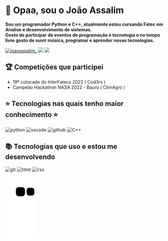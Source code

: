# :space_invader: Opaa, sou o João Assalim

__Sou um programador Python e C++, atualmente estou cursando Fatec em Analise e desenvolvimento de sistemas.<br>
Gosto de participar de eventos de programação e tecnologia e no tempo livre gosto de ouvir música, programar e aprender novas tecnologias.__
<div style="display: inline_block">
    <a href="https://instagram.com/joaoassalim_"><img src="https://img.shields.io/badge/Instagram-100000?style=for-the-badge&logo=instagram&logoColor=purple" alt="joaoassalim_" /></a>
    <a href="https://www.linkedin.com/in/joaoassalim/"><img src="https://img.shields.io/badge/LinkedIn-100000?style=for-the-badge&logo=linkedIn&logoColor=blue" /></a>
    <a href="https://wa.me/+55014997290453"><img src="https://img.shields.io/badge/WhatsApp-100000?style=for-the-badge&logo=WhatsApp&logoColor=green" /></a>
</div>

## :trophy: Competições que participei

- 19º colocado do InterFatecs 2022 ( Cod3rs )
- Campeão Hackathon NASA 2022 - Bauru ( ClimAgro )


## :star: Tecnologias nas quais tenho maior conhecimento :star: ##
  <div style="display: inline_block">
     <img align="center" alt="python" src="https://img.shields.io/badge/Python-16537e?style=for-the-badge&logo=python&logoColor=yellow" />
     <img align="center" alt="vscode" src="https://img.shields.io/badge/VsCode-16537e?style=for-the-badge&logo=VisualStudioCode&logoColor=blue"/>
     <img align="center" alt="github" src="https://img.shields.io/badge/GitHub-16537e?style=for-the-badge&logo=github&logoColor=white" />
     <img align="center" alt="C++" src="https://img.shields.io/badge/C++-16537e?style=for-the-badge&logo=Cplusplus&logoColor=purple" />
 </div>
 
 ## :books: Tecnologias que uso e estou me desenvolvendo ##
 <div style="display: inline_block">
     <img align="center" alt="git" src="https://img.shields.io/badge/Git-16537e?style=for-the-badge&logo=git&logoColor=orange" />
     <img align="center" alt="html" src="https://img.shields.io/badge/HTML5-16537e?style=for-the-badge&logo=HTML5&logoColor=orange" />
     <img align="center" alt="css" src="https://img.shields.io/badge/CSS3-16537e?style=for-the-badge&logo=CSS3&logoColor=blue" />
</div>


![snake gif](https://github.com/JoaoAssalim/JoaoAssalim/blob/output/github-contribution-grid-snake.svg)

